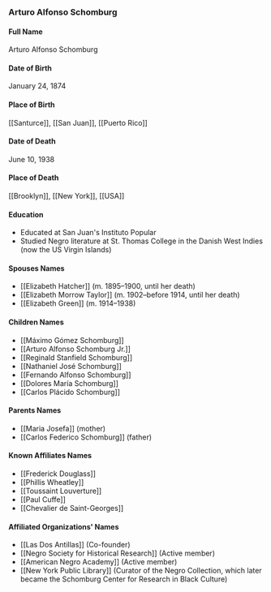### Arturo Alfonso Schomburg

#### Full Name

Arturo Alfonso Schomburg

#### Date of Birth

January 24, 1874

#### Place of Birth

[[Santurce]], [[San Juan]], [[Puerto Rico]]

#### Date of Death

June 10, 1938

#### Place of Death

[[Brooklyn]], [[New York]], [[USA]]

#### Education

- Educated at San Juan's Instituto Popular
- Studied Negro literature at St. Thomas College in the Danish West Indies (now the US Virgin Islands)

#### Spouses Names

- [[Elizabeth Hatcher]] (m. 1895–1900, until her death)
- [[Elizabeth Morrow Taylor]] (m. 1902–before 1914, until her death)
- [[Elizabeth Green]] (m. 1914–1938)

#### Children Names

- [[Máximo Gómez Schomburg]]
- [[Arturo Alfonso Schomburg Jr.]]
- [[Reginald Stanfield Schomburg]]
- [[Nathaniel José Schomburg]]
- [[Fernando Alfonso Schomburg]]
- [[Dolores María Schomburg]]
- [[Carlos Plácido Schomburg]]

#### Parents Names

- [[Maria Josefa]] (mother)
- [[Carlos Federico Schomburg]] (father)

#### Known Affiliates Names

- [[Frederick Douglass]]
- [[Phillis Wheatley]]
- [[Toussaint Louverture]]
- [[Paul Cuffe]]
- [[Chevalier de Saint-Georges]]

#### Affiliated Organizations' Names

- [[Las Dos Antillas]] (Co-founder)
- [[Negro Society for Historical Research]] (Active member)
- [[American Negro Academy]] (Active member)
- [[New York Public Library]] (Curator of the Negro Collection, which later became the Schomburg Center for Research in Black Culture)